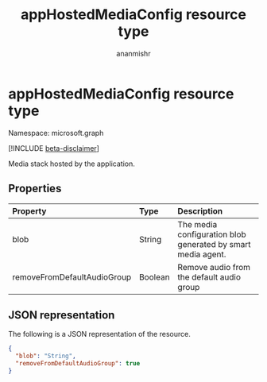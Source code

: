 ﻿---
title: "appHostedMediaConfig resource type"
description: "Media stack hosted by the application."
author: "ananmishr"
localization_priority: Normal
ms.prod: "cloud-communications"
doc_type: resourcePageType
---

# appHostedMediaConfig resource type

Namespace: microsoft.graph

[!INCLUDE [beta-disclaimer](../../includes/beta-disclaimer.md)]

Media stack hosted by the application.

## Properties

| Property                    | Type    | Description                                                  |
| :-------------------------- | :------ | :----------------------------------------------------------- |
| blob                        | String  | The media configuration blob generated by smart media agent. |
| removeFromDefaultAudioGroup | Boolean | Remove audio from the default audio group                    |

## JSON representation

The following is a JSON representation of the resource.

<!-- {
  "blockType": "resource",
  "optionalProperties": [

  ],
  "baseType": "microsoft.graph.mediaConfig",
  "@odata.type": "microsoft.graph.appHostedMediaConfig"
}-->

```json
{
  "blob": "String",
  "removeFromDefaultAudioGroup": true
}
```

<!-- uuid: 8fcb5dbc-d5aa-4681-8e31-b001d5168d79
2015-10-25 14:57:30 UTC -->

<!--
{
  "type": "#page.annotation",
  "description": "appHostedMediaConfig resource",
  "keywords": "",
  "section": "documentation",
  "tocPath": "",
  "suppressions": []
}
-->
